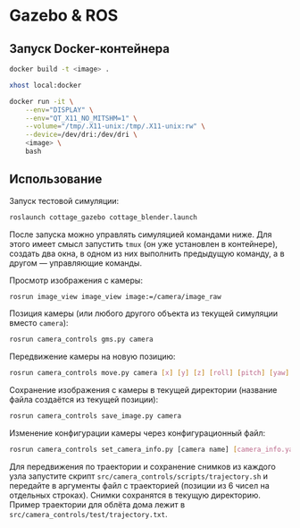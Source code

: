 # Gazebo & ROS

## Запуск Docker-контейнера

```bash
docker build -t <image> .

xhost local:docker

docker run -it \
    --env="DISPLAY" \
    --env="QT_X11_NO_MITSHM=1" \
    --volume="/tmp/.X11-unix:/tmp/.X11-unix:rw" \
    --device=/dev/dri:/dev/dri \
    <image> \
    bash
```

## Использование

Запуск тестовой симуляции:
```bash
roslaunch cottage_gazebo cottage_blender.launch
```

После запуска можно управлять симуляцией командами ниже. Для этого имеет смысл запустить `tmux` (он уже установлен в контейнере), создать два окна, в одном из них выполнить предыдущую команду, а в другом — управляющие команды.

Просмотр изображения с камеры:
```bash
rosrun image_view image_view image:=/camera/image_raw
```

Позиция камеры (или любого другого объекта из текущей симуляции вместо `camera`):
```bash
rosrun camera_controls gms.py camera
```

Передвижение камеры на новую позицию:
```bash
rosrun camera_controls move.py camera [x] [y] [z] [roll] [pitch] [yaw]
```

Сохранение изображения с камеры в текущей директории (название файла создаётся из текущей позиции):
```bash
rosrun camera_controls save_image.py camera
```

Изменение конфигурации камеры через конфигурационный файл:
```bash
rosrun camera_controls set_camera_info.py [camera name] [camera_info.yaml]
```

Для передвижения по траектории и сохранение снимков из каждого узла запустите скрипт `src/camera_controls/scripts/trajectory.sh` и передайте в аргументы файл с траекторией (позиции из 6 чисел на отдельных строках). Снимки сохранятся в текущую директорию. Пример траектории для облёта дома лежит в `src/camera_controls/test/trajectory.txt`.
